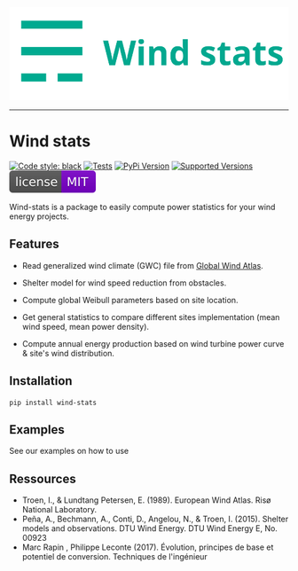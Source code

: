 <p align="center">
  <a href="https://github/jules-ch/wind-stats"><img src="https://raw.githubusercontent.com/jules-ch/wind-stats/main/docs/_static/logo-wind-stats.png" alt="wind-stats"></a>
</p>

-----------------

# Wind stats

[![Code style: black](https://img.shields.io/badge/code%20style-black-000000.svg)](https://github.com/psf/black)
[![Tests](https://github.com/jules-ch/wind-stats/workflows/Tests/badge.svg)](https://github.com/jules-ch/wind-stats/actions?query=workflow%3ATests)
[![PyPi Version](https://img.shields.io/pypi/v/wind-stats)](https://pypi.org/project/wind-stats)
[![Supported Versions](https://img.shields.io/pypi/pyversions/wind-stats.svg)](https://pypi.org/project/wind-stats)
[![License: MIT](./docs/_static/license.svg)](https://github.com/jules-ch/wind-stats/blob/master/LICENSE)


Wind-stats is a package to easily compute power statistics for your wind energy projects.

## Features

- Read generalized wind climate (GWC) file from [Global Wind Atlas](https://globalwindatlas.info/).
- Shelter model for wind speed reduction from obstacles.
- Compute global Weibull parameters based on site location.

- Get general statistics to compare different sites implementation (mean wind speed, mean power density).
- Compute annual energy production based on wind turbine power curve & site's wind distribution.


## Installation

```console
pip install wind-stats
```

## Examples

See our examples on how to use 

## Ressources
   - Troen, I., & Lundtang Petersen, E. (1989). European Wind Atlas. Risø National Laboratory.
   - Peña, A., Bechmann, A., Conti, D., Angelou, N., & Troen, I. (2015). Shelter models and observations. DTU Wind
Energy. DTU Wind Energy E, No. 00923
   - Marc Rapin , Philippe Leconte (2017). Évolution, principes de base et potentiel de conversion. Techniques de l'ingénieur